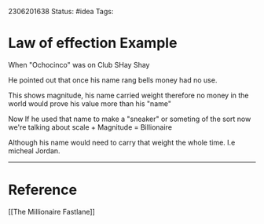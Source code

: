 2306201638
	Status: #idea 
		Tags: 

# Law of effection Example


When "Ochocinco" was on Club SHay Shay 

He pointed out that once his name rang bells money had no use.

This shows magnitude,  his name carried weight therefore no money in the world would prove his value more than his "name"

Now If he used that name to make a "sneaker" or someting of the sort now we're talking about scale + Magnitude = Billionaire 

Although his name would need to carry that weight the whole time. I.e micheal Jordan.


---
# Reference

[[The Millionaire Fastlane]]